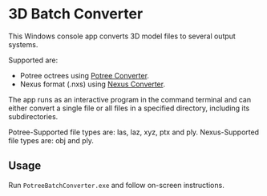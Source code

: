 # 3D Batch Converter

This Windows console app converts 3D model files to several output systems.

Supported are:
- Potree octrees using [Potree Converter](https://github.com/potree/PotreeConverter).  
- Nexus format (.nxs) using [Nexus Converter](https://github.com/cnr-isti-vclab/nexus).

The app runs as an interactive program in the command terminal and can either convert a single file or all files in a specified directory, including its subdirectories.

Potree-Supported file types are: las, laz, xyz, ptx and ply.
Nexus-Supported file types are: obj and ply.

## Usage
Run `PotreeBatchConverter.exe` and follow on-screen instructions.
